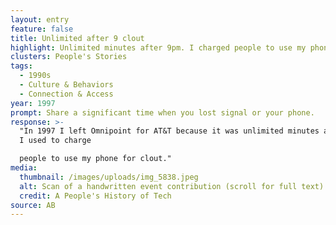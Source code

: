 ```yaml
---
layout: entry
feature: false
title: Unlimited after 9 clout
highlight: Unlimited minutes after 9pm. I charged people to use my phone for clout.
clusters: People's Stories
tags:
  - 1990s
  - Culture & Behaviors
  - Connection & Access
year: 1997
prompt: Share a significant time when you lost signal or your phone.
response: >-
  "In 1997 I left Omnipoint for AT&T because it was unlimited minutes after 9pm.
  I used to charge 

  people to use my phone for clout."
media:
  thumbnail: /images/uploads/img_5838.jpeg
  alt: Scan of a handwritten event contribution (scroll for full text)
  credit: A People's History of Tech
source: AB
---
```

